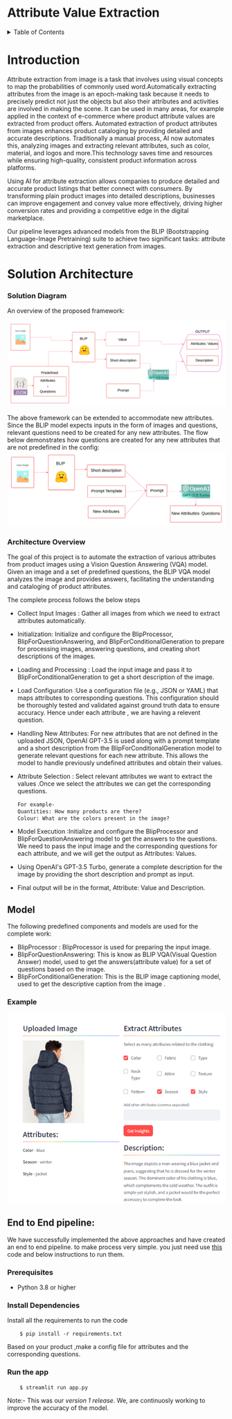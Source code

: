 

# Attribute Value Extraction
<a name="readme-top"></a>

<details>
  <summary>Table of Contents</summary>
  <ol>
    <li><a href>Introduction</a></li> 
       <li><a href>Solution Architecture</a>
    </li>
    <li><a href>Models</a></li>
    <li><a href>Example</a></li>
    <li><a href >End to End pipeline</a></li>
    <!-- <li><a href="#contact">Contact</a></li>
    <li><a href="#acknowledgments">Acknowledgments</a></li> -->
  </ol>
</details>

# Introduction
Attribute extraction from image is a task that involves using visual concepts to map the probabilities of commonly used word.Automatically extracting attributes from the image is an epoch-making task because it needs to precisely predict not just the objects but also their attributes and activities are involved in making the scene. It can be used in many areas, for example applied in the context of e-commerce where product attribute values are extracted from product offers.
Automated extraction of product attributes from images enhances product cataloging by providing detailed and accurate descriptions. Traditionally a manual process, AI now automates this, analyzing images and extracting relevant attributes, such as color, material, and logos and more.This technology saves time and resources while ensuring high-quality, consistent product information across platforms.


Using AI for attribute extraction allows companies to produce detailed and accurate product listings that better connect with consumers. By transforming plain product images into detailed descriptions, businesses can improve engagement and convey value more effectively, driving higher conversion rates and providing a competitive edge in the digital marketplace.



Our pipeline leverages advanced models from the BLIP (Bootstrapping Language-Image Pretraining) suite to achieve two significant tasks: attribute extraction and descriptive text generation from images.




# Solution Architecture

### Solution Diagram
An overview of the proposed framework:

![overview image](https://github.com/Kunilata09/Rough/blob/main/MY_DOC1%20(4).png) 

The above framework can be extended to accommodate new attributes. Since the BLIP model expects inputs in the form of images and questions, relevant questions need to be created for any new attributes. The flow below demonstrates how questions are created for any new attributes that are not predefined in the config:
![overview image](https://github.com/Kunilata09/Rough/blob/main/MY_DOC1%20(5).png) 




### Architecture Overview

The goal of this project is to automate the extraction of various attributes from product images using a Vision Question Answering (VQA) model. Given an image and a set of predefined questions, the BLIP VQA model analyzes the image and provides answers, facilitating the understanding and cataloging of product attributes.

The complete process follows the below steps


- Collect Input Images :
   Gather all images from which we need to extract attributes automatically.

- Initialization: Initialize and configure the BlipProcessor, BlipForQuestionAnswering, and BlipForConditionalGeneration to prepare for processing images, answering questions, and creating short descriptions of the images.
- Loading and Processing : Load the input image and pass it to BlipForConditionalGeneration to get a short description of the image.
- Load Configuration :Use a configuration file (e.g., JSON or YAML) that maps attributes to corresponding questions. This configuration should be thoroughly tested and validated against ground truth data to ensure accuracy. Hence under each attribute , we are having a relevent question.
- Handling New Attributes: For new attributes that are not defined in the uploaded JSON, OpenAI GPT-3.5 is used along with a prompt template and a short description from the BlipForConditionalGeneration model to generate relevant questions for each new attribute. This allows the model to handle previously undefined attributes and obtain their values.
- Attribute Selection :  Select relevant attributes we want to extract the values .Once we select the attributes we can get the corresponding questions.

      For example-
      Quantities: How many products are there?
      Colour: What are the colors present in the image?

- Model Execution :Initialize and configure the BlipProcessor and BlipForQuestionAnswering model to get the answers to the questions. We need to pass the input image and the corresponding questions for each attribute, and we will get the output as Attributes: Values.
- Using OpenAI's GPT-3.5 Turbo, generate a complete description for the image by providing the short description and prompt as input.
- Final output will be in the format, Attribute: Value and Description.

## Model
The following predefined components and models are used for the complete work:

- BlipProcessor : BlipProcessor is used for preparing the input image.
- BlipForQuestionAnswering: This is know as BLIP VQA(Visual Question Answer) model,  used to get the answers(attribute value) for a set of questions based on the image.
- BlipForConditionalGeneration: This is the BLIP image captioning model, used to get the descriptive caption from the image .


<div id="top"></div>
<h3 align="left">Example</h3>



![](https://github.com/Kunilata09/Rough/blob/main/Screenshot%202024-07-16%20163827.png)






## End to End pipeline:
We have successfully implemented the above approaches and have created an end to end pipeline. to make process very simple. you just need use [this](https://github.com/Kunilata09/Rough/edit/main/README.md) code and below instructions to run them.
### Prerequisites

- Python 3.8 or higher
### Install Dependencies

Install all the requirements to run the code

        $ pip install -r requirements.txt
        
Based on your product ,make a config file for attributes and the corresponding questions. 

### Run the app
 
        $ streamlit run app.py
        


Note:- This was our *version 1 release*. We, are continuosly working to improve the accuracy of the model.



